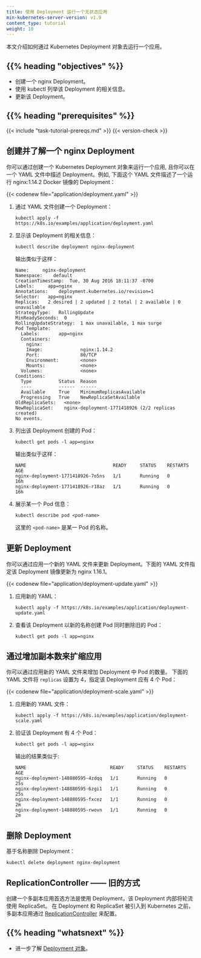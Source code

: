 ```yaml
---
title: 使用 Deployment 运行一个无状态应用
min-kubernetes-server-version: v1.9
content_type: tutorial
weight: 10
---
```


<!-- overview -->

<!--
This page shows how to run an application using a Kubernetes Deployment object.
-->
本文介绍如何通过 Kubernetes Deployment 对象去运行一个应用。

## {{% heading "objectives" %}}

<!--
- Create an nginx deployment.
- Use kubectl to list information about the deployment.
- Update the deployment.
-->
- 创建一个 nginx Deployment。
- 使用 kubectl 列举该 Deployment 的相关信息。
- 更新该 Deployment。

## {{% heading "prerequisites" %}}

{{< include "task-tutorial-prereqs.md" >}} {{< version-check >}}

<!-- lessoncontent -->

<!--
## Creating and exploring an nginx deployment

You can run an application by creating a Kubernetes Deployment object, and you
can describe a Deployment in a YAML file. For example, this YAML file describes
a Deployment that runs the nginx:1.14.2 Docker image:
-->
## 创建并了解一个 nginx Deployment

你可以通过创建一个 Kubernetes Deployment 对象来运行一个应用, 且你可以在一个
YAML 文件中描述 Deployment。例如, 下面这个 YAML 文件描述了一个运行 nginx:1.14.2
Docker 镜像的 Deployment：

{{< codenew file="application/deployment.yaml" >}}

<!--
1. Create a Deployment based on the YAML file:
-->
1. 通过 YAML 文件创建一个 Deployment：

   ```shell
   kubectl apply -f https://k8s.io/examples/application/deployment.yaml
   ```

<!--
1. Display information about the Deployment:
-->
2. 显示该 Deployment 的相关信息：

   ```shell
   kubectl describe deployment nginx-deployment
   ```

   <!-- 
   The output is similar to this:
   -->
   输出类似于这样：

   ```
   Name:     nginx-deployment
   Namespace:    default
   CreationTimestamp:  Tue, 30 Aug 2016 18:11:37 -0700
   Labels:     app=nginx
   Annotations:    deployment.kubernetes.io/revision=1
   Selector:   app=nginx
   Replicas:   2 desired | 2 updated | 2 total | 2 available | 0 unavailable
   StrategyType:   RollingUpdate
   MinReadySeconds:  0
   RollingUpdateStrategy:  1 max unavailable, 1 max surge
   Pod Template:
     Labels:       app=nginx
     Containers:
       nginx:
       Image:              nginx:1.14.2
       Port:               80/TCP
       Environment:        <none>
       Mounts:             <none>
     Volumes:              <none>
   Conditions:
     Type          Status  Reason
     ----          ------  ------
     Available     True    MinimumReplicasAvailable
     Progressing   True    NewReplicaSetAvailable
   OldReplicaSets:   <none>
   NewReplicaSet:    nginx-deployment-1771418926 (2/2 replicas created)
   No events.
   ```

<!--
1. List the Pods created by the deployment:
-->
3. 列出该 Deployment 创建的 Pod：

   ```shell
   kubectl get pods -l app=nginx
   ```

   <!--
   The output is similar to this:
   -->
   输出类似于这样：

   ```
   NAME                                READY     STATUS    RESTARTS   AGE
   nginx-deployment-1771418926-7o5ns   1/1       Running   0          16h
   nginx-deployment-1771418926-r18az   1/1       Running   0          16h
   ```

<!--
1. Display information about a Pod:
-->
4. 展示某一个 Pod 信息：

   ```shell
   kubectl describe pod <pod-name>
   ```

   <!--
   where `<pod-name>` is the name of one of your Pods.
   -->
   这里的 `<pod-name>` 是某一 Pod 的名称。

<!--
## Updating the deployment

You can update the deployment by applying a new YAML file. This YAML file
specifies that the deployment should be updated to use nginx 1.16.1.
-->
## 更新 Deployment

你可以通过应用一个新的 YAML 文件来更新 Deployment。下面的 YAML 文件指定该
Deployment 镜像更新为 nginx 1.16.1。

{{< codenew file="application/deployment-update.yaml" >}}

<!--
1. Apply the new YAML file:
-->
1. 应用新的 YAML：

   ```shell
   kubectl apply -f https://k8s.io/examples/application/deployment-update.yaml
   ```

<!--
1. Watch the deployment create pods with new names and delete the old pods:
-->
2. 查看该 Deployment 以新的名称创建 Pod 同时删除旧的 Pod：

   ```shell
   kubectl get pods -l app=nginx
   ```

<!--
## Scaling the application by increasing the replica count

You can increase the number of Pods in your Deployment by applying a new YAML
file. This YAML file sets `replicas` to 4, which specifies that the Deployment
should have four Pods:
-->
## 通过增加副本数来扩缩应用

你可以通过应用新的 YAML 文件来增加 Deployment 中 Pod 的数量。
下面的 YAML 文件将 `replicas` 设置为 4，指定该 Deployment 应有 4 个 Pod：

{{< codenew file="application/deployment-scale.yaml" >}}

<!--
1. Apply the new YAML file:
-->
1. 应用新的 YAML 文件：

   ```shell
   kubectl apply -f https://k8s.io/examples/application/deployment-scale.yaml
   ```

<!--
1. Verify that the Deployment has four Pods:
-->
2. 验证该 Deployment 有 4 个 Pod：

   ```shell
   kubectl get pods -l app=nginx
   ```

   <!--
   The output is similar to this:
   -->
   输出的结果类似于:

   ```
   NAME                               READY     STATUS    RESTARTS   AGE
   nginx-deployment-148880595-4zdqq   1/1       Running   0          25s
   nginx-deployment-148880595-6zgi1   1/1       Running   0          25s
   nginx-deployment-148880595-fxcez   1/1       Running   0          2m
   nginx-deployment-148880595-rwovn   1/1       Running   0          2m
   ```

<!--
## Deleting a deployment

Delete the deployment by name:
-->
## 删除 Deployment

基于名称删除 Deployment：

```shell
kubectl delete deployment nginx-deployment
```

<!--
## ReplicationControllers -- the Old Way

The preferred way to create a replicated application is to use a Deployment,
which in turn uses a ReplicaSet. Before the Deployment and ReplicaSet were
added to Kubernetes, replicated applications were configured using a
[ReplicationController](/docs/concepts/workloads/controllers/replicationcontroller/).
-->
## ReplicationController —— 旧的方式

创建一个多副本应用首选方法是使用 Deployment，该 Deployment 内部将轮流使用 ReplicaSet。
在 Deployment 和 ReplicaSet 被引入到 Kubernetes 之前，多副本应用通过
[ReplicationController](/zh-cn/docs/concepts/workloads/controllers/replicationcontroller/)
来配置。

## {{% heading "whatsnext" %}}

<!--
- Learn more about [Deployment objects](/docs/concepts/workloads/controllers/deployment/).
-->
- 进一步了解 [Deployment 对象](/zh-cn/docs/concepts/workloads/controllers/deployment/)。
